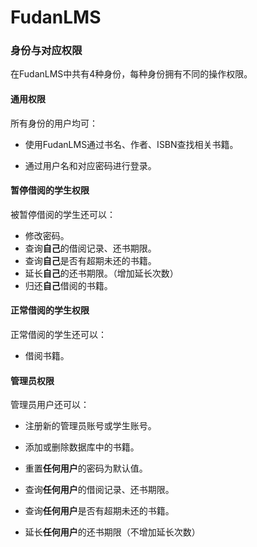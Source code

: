 # FudanLMS
### 身份与对应权限

在FudanLMS中共有4种身份，每种身份拥有不同的操作权限。

#### 通用权限

所有身份的用户均可：

- 使用FudanLMS通过书名、作者、ISBN查找相关书籍。

- 通过用户名和对应密码进行登录。

#### 暂停借阅的学生权限

被暂停借阅的学生还可以：

- 修改密码。
- 查询**自己**的借阅记录、还书期限。
- 查询**自己**是否有超期未还的书籍。
- 延长**自己**的还书期限。（增加延长次数）
- 归还**自己**借阅的书籍。

#### 正常借阅的学生权限

正常借阅的学生还可以：

- 借阅书籍。

#### 管理员权限

管理员用户还可以：

- 注册新的管理员账号或学生账号。
- 添加或删除数据库中的书籍。

- 重置**任何用户**的密码为默认值。
- 查询**任何用户**的借阅记录、还书期限。
- 查询**任何用户**是否有超期未还的书籍。
- 延长**任何用户**的还书期限（不增加延长次数）

